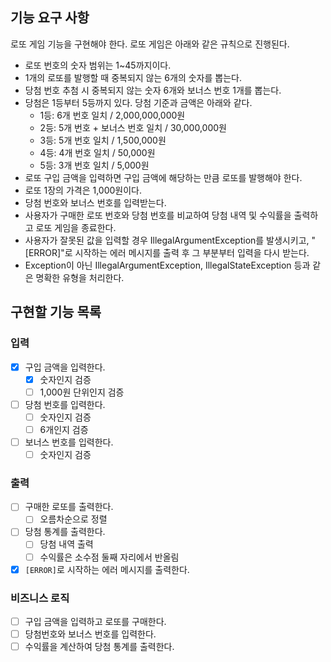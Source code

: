 ## 기능 요구 사항

로또 게임 기능을 구현해야 한다. 로또 게임은 아래와 같은 규칙으로 진행된다.

- 로또 번호의 숫자 범위는 1~45까지이다.
- 1개의 로또를 발행할 때 중복되지 않는 6개의 숫자를 뽑는다.
- 당첨 번호 추첨 시 중복되지 않는 숫자 6개와 보너스 번호 1개를 뽑는다.
- 당첨은 1등부터 5등까지 있다. 당첨 기준과 금액은 아래와 같다.
    - 1등: 6개 번호 일치 / 2,000,000,000원
    - 2등: 5개 번호 + 보너스 번호 일치 / 30,000,000원
    - 3등: 5개 번호 일치 / 1,500,000원
    - 4등: 4개 번호 일치 / 50,000원
    - 5등: 3개 번호 일치 / 5,000원
- 로또 구입 금액을 입력하면 구입 금액에 해당하는 만큼 로또를 발행해야 한다.
- 로또 1장의 가격은 1,000원이다.
- 당첨 번호와 보너스 번호를 입력받는다.
- 사용자가 구매한 로또 번호와 당첨 번호를 비교하여 당첨 내역 및 수익률을 출력하고 로또 게임을 종료한다.
- 사용자가 잘못된 값을 입력할 경우 IllegalArgumentException를 발생시키고, "[ERROR]"로 시작하는 에러 메시지를 출력 후 그 부분부터 입력을 다시 받는다.
- Exception이 아닌 IllegalArgumentException, IllegalStateException 등과 같은 명확한 유형을 처리한다.

## 구현할 기능 목록

### 입력

- [x] 구입 금액을 입력한다.
    - [x] 숫자인지 검증
    - [ ] 1,000원 단위인지 검증
- [ ] 당첨 번호를 입력한다.
    - [ ] 숫자인지 검증
    - [ ] 6개인지 검증
- [ ] 보너스 번호를 입력한다.
    - [ ] 숫자인지 검증

### 출력

- [ ] 구매한 로또를 출력한다.
    - [ ] 오름차순으로 정렬
- [ ] 당첨 통계를 출력한다.
    - [ ] 당첨 내역 출력
    - [ ] 수익률은 소수점 둘째 자리에서 반올림
- [x] `[ERROR]`로 시작하는 에러 메시지를 출력한다.

### 비즈니스 로직

- [ ] 구입 금액을 입력하고 로또를 구매한다.
- [ ] 당첨번호와 보너스 번호를 입력한다.
- [ ] 수익률을 계산하여 당첨 통계를 출력한다.